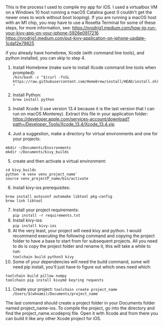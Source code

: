 This is the process I used to compile my app for iOS. 
I used a virtualbox VM on a Windows 10 host running a macOS
Catalina guest (I couldn't get the newer ones to work without boot looping).
If you are running a macOS host with an M1 chip, you may have to use a Rosetta Terminal for
some of these steps, for more information, see:
https://nrodrig1.medium.com/how-to-run-your-kivy-app-on-your-iphone-5926e0917216
https://nrodrig1.medium.com/put-kivy-application-on-iphone-update-1cda12e79825

if you already have homebrew, Xcode (with command line tools), and python installed, you can skip to step 4. 

1. Install Homebrew (make sure to install Xcode command line tools when prompted):
<br>`/bin/bash -c "$(curl -fsSL https://raw.githubusercontent.com/Homebrew/install/HEAD/install.sh)"`
2. Install Python:
<br>`brew install python`
3. Install Xcode (I use version 13.4 because it is the last version that I can run on macOS Monterey). Extract this 
file in your application folder:
<br>https://developer.apple.com/services-account/download?path=/Developer_Tools/Xcode_13.4/Xcode_13.4.xip


4. Just a suggestion, make a directory for virtual environments and one for your projects:
```
mkdir ~/Documents/Environments
mkdir ~/Documents/kivy_builds
```
5. create and then activate a virtual environment:
```
cd kivy_builds
python -m venv venv_project_name`
source venv_projectP_name/bin/activate
```
6. Install kivy-ios prerequisites:
```
brew install autoconf automake libtool pkg-config
brew link libtool
```
7. Install your project requirements:
<br>`pip install -r requirements.txt`
8. Install kivy-ios:
<br>`pip install kivy-ios`
9. At the very least, your project will need kivy and python. I would recommend executing the following
command and copying the project folder to have a base to start from for subsequent projects. All you need to do is copy
the project folder and rename it, this will take a while to run:
<br>`toolchain build python3 kivy`
10. Some of your dependencies will need the build command, some will need pip install, you'll just have to 
figure out which ones need which:
```
toolchain build pillow numpy
toolchain pip install kivymd keyring requests
```
11. Create your project:
`toolchain create project_name /Users/$(whoami)/Documents/project_name`

The last command should create a project folder in your Documents folder named project_name-ios.
To compile the project, go into the directory and find the project_name.xcodeproj file. Open it with Xcode and from there
you can build it like any other Xcode project for iOS.